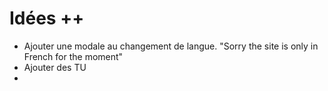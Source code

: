 # Idées ++

- Ajouter une modale au changement de langue. "Sorry the site is only in French for the moment"
- Ajouter des TU
-
